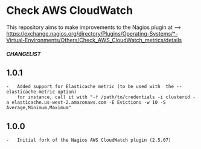 # Check AWS CloudWatch

This repository aims to make improvements to the Nagios plugin at -->
https://exchange.nagios.org/directory/Plugins/Operating-Systems/*-Virtual-Environments/Others/Check_AWS_CloudWatch_metrics/details


#####   CHANGELIST  #####

##  1.0.1
    -   Added support for Elasticache metric (to be used with  the --elasticache-metric option)
        for instance, call it with "-f /path/to/credentials -i clusterid -a elasticache.us-west-2.amazonaws.com -E Evictions -w 10 -S Average,Minimum,Maximum"

##  1.0.0
    -   Initial fork of the Nagios AWS CloudWatch plugin (2.5.07)
